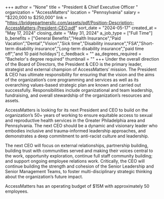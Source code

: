 +++
author = "None"
title = "President & Chief Executive Officer "
organization = "AccessMatters"
location = "Pennsylvania"
salary = "$220,000 to $250,000"
link = "https://bridgepartnersllc.com/assets/pdf/Position-Description-AccessMatters-President-CEO.pdf"
sort_date = "2024-05-17"
created_at = "May 17, 2024"
closing_date = "May 31, 2024"
a_job_type = ["Full Time"]
b_benefits = ["General Benefits","Health Insurance","Paid Vacation","Dental","Vision","Sick time","Disability insurance","FSA","Short-term disability insurance","Long-term disability insurance","paid time off","and 10 paid holidays"]
c_feedback = ""
aa_degrees_required = "Bachelor's degree required"
thumbnail = ""
+++
Under the overall direction of the Board of Directors, the President & CEO is the primary leader, strategist and external champion of AccessMatters’ mission. The President & CEO has ultimate responsibility for ensuring that the vision and the aims of the organization’s core programming and services as well as its overarching values-based strategic plan are known and carried out successfully.  Responsibilities include organizational and team leadership, fundraising, and overall stewardship of the organization’s resources and assets. 


AccessMatters is looking for its next President and CEO to build on the organization’s 50+ years of working to ensure equitable access to sexual and reproductive health services in the Greater Philadelphia area and Pennsylvania. The next CEO should be a dynamic and visionary leader who embodies inclusive and trauma-informed leadership approaches, and demonstrates a deep commitment to anti-racist culture and leadership. 

The next CEO will focus  on external relationships, partnership building, building trust with communities served and making their voices central to the work, opportunity exploration, continue full staff community building; and support ongoing employee relations work.  Critically, the CEO will continue building the strength and cohesion of the Senior Leadership and Senior Management Teams, to foster multi-disciplinary strategic thinking about the organization’s future impact. 

AccessMatters has an operating budget of $15M with approximately 50 employees. 
